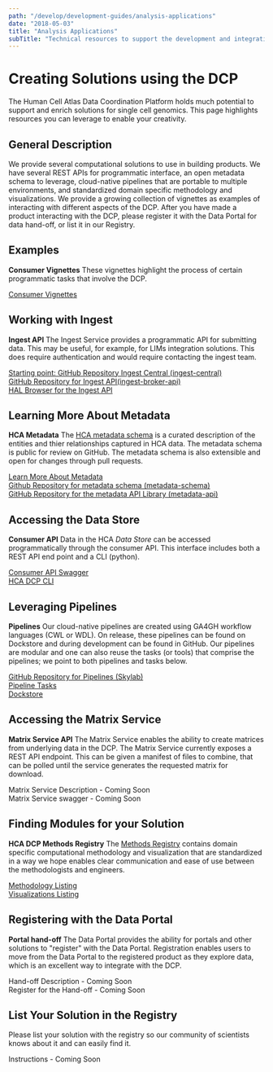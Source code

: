 ```yaml
---
path: "/develop/development-guides/analysis-applications"
date: "2018-05-03"
title: "Analysis Applications"
subTitle: "Technical resources to support the development and integration of your analysis applications."
---
```


# Creating Solutions using the DCP

The Human Cell Atlas Data Coordination Platform holds much potential to support and enrich solutions for single cell genomics. This page highlights resources you can leverage to enable your creativity.

## General Description

We provide several computational solutions to use in building products. We have several REST APIs for programmatic interface, an open metadata schema to leverage, cloud-native pipelines that are portable to multiple environments, and standardized domain specific methodology and visualizations. We provide a growing collection of vignettes as examples of interacting with different aspects of the DCP. After you have made a product interacting with the DCP, please register it with the Data Portal for data hand-off, or list it in our Registry.

## Examples

**Consumer Vignettes** These vignettes highlight the process of certain programmatic tasks that involve the DCP.

[Consumer Vignettes](/develop/development-guides/consumer-vignettes)   

## Working with Ingest

**Ingest API** The Ingest Service provides a programmatic API for submitting data. This may be useful, for example, for LIMs integration solutions. This does require authentication and would require contacting the ingest team.

[Starting point: GitHub Repository Ingest Central (ingest-central)](https://github.com/HumanCellAtlas/ingest-central)    
[GitHub Repository for Ingest API(ingest-broker-api)](https://github.com/HumanCellAtlas/ingest-broker-api)    
[HAL Browser for the Ingest API](http://api.ingest.dev.data.humancellatlas.org/browser/index.html)   

## Learning More About Metadata

**HCA Metadata** The [HCA metadata schema](https://dev.data.humancellatlas.org/learn/metadata/structure) is a curated description of the entities and thier relationships captured in HCA data. The metadata schema is public for review on GitHub. The metadata schema is also extensible and open for changes through pull requests.

[Learn More About Metadata](https://github.com/HumanCellAtlas/metadata-schema/tree/master/docs)   
[Github Repository for metadata schema (metadata-schema)](https://github.com/HumanCellAtlas/metadata-schema)   
[GitHub Repository for the metadata API Library (metadata-api)](https://github.com/HumanCellAtlas/metadata-api)   

## Accessing the Data Store

**Consumer API** Data in the HCA *Data Store* can be accessed programmatically through the consumer API. This interface includes both a REST API end point and a CLI (python).

[Consumer API Swagger](https://dss.integration.data.humancellatlas.org)   
[HCA DCP CLI](https://hca.readthedocs.io/en/latest)   

## Leveraging Pipelines

**Pipelines** Our cloud-native pipelines are created using GA4GH workflow languages (CWL or WDL). On release, these pipelines can be found on Dockstore and during development can be found in GitHub. Our pipelines are modular and one can also reuse the tasks (or tools) that comprise the pipelines; we point to both pipelines and tasks below.

[GitHub Repository for Pipelines (Skylab)](https://github.com/HumanCellAtlas/skylab)   
[Pipeline Tasks](https://github.com/HumanCellAtlas/skylab/tree/master/library/tasks)   
[Dockstore](https://dockstore.org)   

## Accessing the Matrix Service

**Matrix Service API** The Matrix Service enables the ability to create matrices from underlying data in the DCP. The Matrix Service currently exposes a REST API endpoint. This can be given a manifest of files to combine, that can be polled until the service generates the requested matrix for download.

Matrix Service Description - Coming Soon    
Matrix Service swagger - Coming Soon   

## Finding Modules for your Solution

**HCA DCP Methods Registry** The [Methods Registry](https://dev.data.humancellatlas.org/analyze/methods/about) contains domain specific computational methodology and visualization that are standardized in a way we hope enables clear communication and ease of use between the methodologists and engineers.

[Methodology Listing](/analyze/methods/methods)   
[Visualizations Listing](/analyze/visualization-components/visualization-components)   

## Registering with the Data Portal

**Portal hand-off** The Data Portal provides the ability for portals and other solutions to "register" with the Data Portal. Registration enables users to move from the Data Portal to the registered product as they explore data, which is an excellent way to integrate with the DCP.

Hand-off Description - Coming Soon   
Register for the Hand-off - Coming Soon  

## List Your Solution in the Registry

Please list your solution with the registry so our community of scientists knows about it and can easily find it.

Instructions - Coming Soon   

